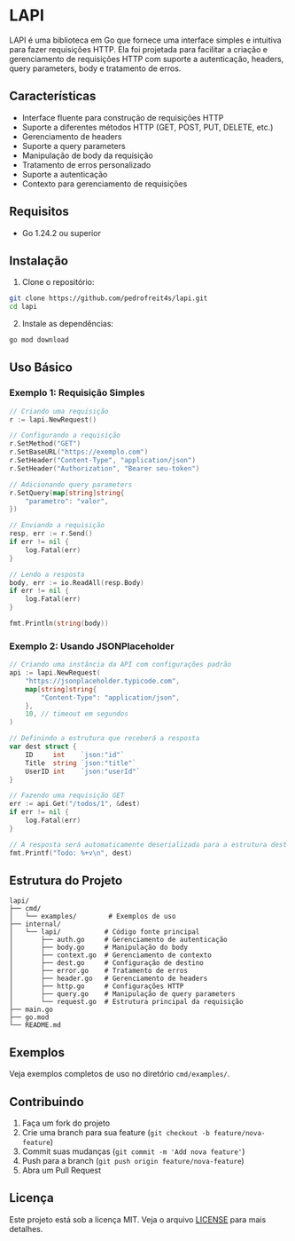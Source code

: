 # LAPI

LAPI é uma biblioteca em Go que fornece uma interface simples e intuitiva para fazer requisições HTTP. Ela foi projetada para facilitar a criação e gerenciamento de requisições HTTP com suporte a autenticação, headers, query parameters, body e tratamento de erros.

## Características

- Interface fluente para construção de requisições HTTP
- Suporte a diferentes métodos HTTP (GET, POST, PUT, DELETE, etc.)
- Gerenciamento de headers
- Suporte a query parameters
- Manipulação de body da requisição
- Tratamento de erros personalizado
- Suporte a autenticação
- Contexto para gerenciamento de requisições

## Requisitos

- Go 1.24.2 ou superior

## Instalação

1. Clone o repositório:

```bash
git clone https://github.com/pedrofreit4s/lapi.git
cd lapi
```

2. Instale as dependências:

```bash
go mod download
```

## Uso Básico

### Exemplo 1: Requisição Simples

```go
// Criando uma requisição
r := lapi.NewRequest()

// Configurando a requisição
r.SetMethod("GET")
r.SetBaseURL("https://exemplo.com")
r.SetHeader("Content-Type", "application/json")
r.SetHeader("Authorization", "Bearer seu-token")

// Adicionando query parameters
r.SetQuery(map[string]string{
    "parametro": "valor",
})

// Enviando a requisição
resp, err := r.Send()
if err != nil {
    log.Fatal(err)
}

// Lendo a resposta
body, err := io.ReadAll(resp.Body)
if err != nil {
    log.Fatal(err)
}

fmt.Println(string(body))
```

### Exemplo 2: Usando JSONPlaceholder

```go
// Criando uma instância da API com configurações padrão
api := lapi.NewRequest(
    "https://jsonplaceholder.typicode.com",
    map[string]string{
        "Content-Type": "application/json",
    },
    10, // timeout em segundos
)

// Definindo a estrutura que receberá a resposta
var dest struct {
    ID     int    `json:"id"`
    Title  string `json:"title"`
    UserID int    `json:"userId"`
}

// Fazendo uma requisição GET
err := api.Get("/todos/1", &dest)
if err != nil {
    log.Fatal(err)
}

// A resposta será automaticamente deserializada para a estrutura dest
fmt.Printf("Todo: %+v\n", dest)
```

## Estrutura do Projeto

```
lapi/
├── cmd/
│   └── examples/        # Exemplos de uso
├── internal/
│   └── lapi/           # Código fonte principal
│       ├── auth.go     # Gerenciamento de autenticação
│       ├── body.go     # Manipulação do body
│       ├── context.go  # Gerenciamento de contexto
│       ├── dest.go     # Configuração de destino
│       ├── error.go    # Tratamento de erros
│       ├── header.go   # Gerenciamento de headers
│       ├── http.go     # Configurações HTTP
│       ├── query.go    # Manipulação de query parameters
│       └── request.go  # Estrutura principal da requisição
├── main.go
├── go.mod
└── README.md
```

## Exemplos

Veja exemplos completos de uso no diretório `cmd/examples/`.

## Contribuindo

1. Faça um fork do projeto
2. Crie uma branch para sua feature (`git checkout -b feature/nova-feature`)
3. Commit suas mudanças (`git commit -m 'Add nova feature'`)
4. Push para a branch (`git push origin feature/nova-feature`)
5. Abra um Pull Request

## Licença

Este projeto está sob a licença MIT. Veja o arquivo [LICENSE](LICENSE) para mais detalhes.
